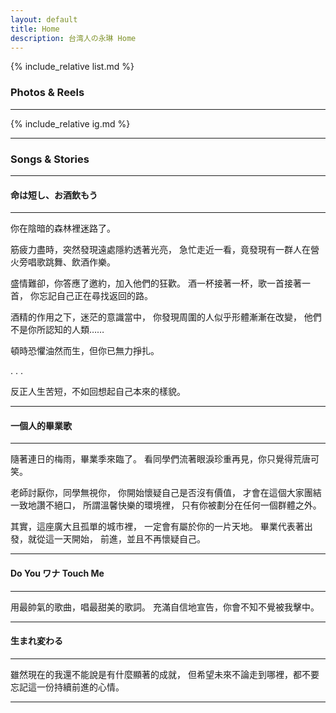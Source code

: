 ```yaml
---
layout: default
title: Home
description: 台湾人の永琳 Home
---
```


{% include_relative list.md %}

### Photos & Reels

---
{% include_relative ig.md %}

---
### Songs & Stories

---
#### 命は短し、お酒飲もう

---
你在陰暗的森林裡迷路了。


筋疲力盡時，突然發現遠處隱約透著光亮，
急忙走近一看，竟發現有一群人在營火旁唱歌跳舞、飲酒作樂。


盛情難卻，你答應了邀約，加入他們的狂歡。
酒一杯接著一杯，歌一首接著一首，
你忘記自己正在尋找返回的路。


酒精的作用之下，迷茫的意識當中，
你發現周圍的人似乎形體漸漸在改變，
他們不是你所認知的人類……


頓時恐懼油然而生，但你已無力掙扎。


.
.
.


反正人生苦短，不如回想起自己本來的樣貌。

---
#### 一個人的畢業歌

---
隨著連日的梅雨，畢業季來臨了。
看同學們流著眼淚珍重再見，你只覺得荒唐可笑。


老師討厭你，同學無視你，
你開始懷疑自己是否沒有價值，
才會在這個大家團結一致地讚不絕口，
所謂溫馨快樂的環境裡，
只有你被劃分在任何一個群體之外。


其實，這座廣大且孤單的城市裡，
一定會有屬於你的一片天地。
畢業代表著出發，就從這一天開始，
前進，並且不再懷疑自己。

---
#### Do You ワナ Touch Me

---
用最帥氣的歌曲，唱最甜美的歌詞。
充滿自信地宣告，你會不知不覺被我擊中。

---
#### 生まれ変わる

---
雖然現在的我還不能說是有什麼顯著的成就，
但希望未來不論走到哪裡，都不要忘記這一份持續前進的心情。

---
